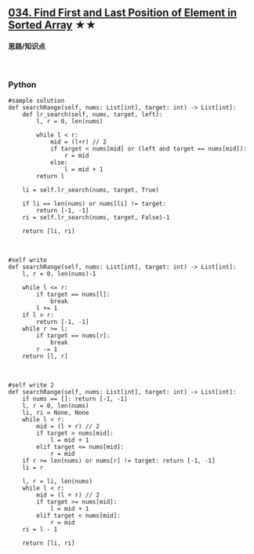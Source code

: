 ## [034. Find First and Last Position of Element in Sorted Array][1] ★★
[1]: https://leetcode.com/problems/find-first-and-last-position-of-element-in-sorted-array/

    
#### 思路/知识点



  <br />  
  
### Python
    #sample solution
    def searchRange(self, nums: List[int], target: int) -> List[int]:
        def lr_search(self, nums, target, left):
            l, r = 0, len(nums)
            
            while l < r:
                mid = (l+r) // 2
                if target < nums[mid] or (left and target == nums[mid]):
                    r = mid
                else:
                    l = mid + 1
            return l
        
        li = self.lr_search(nums, target, True)
        
        if li == len(nums) or nums[li] != target:
            return [-1, -1]
        ri = self.lr_search(nums, target, False)-1
        
        return [li, ri]
        


  <br /> 

    #self write
    def searchRange(self, nums: List[int], target: int) -> List[int]:
        l, r = 0, len(nums)-1
        
        while l <= r:
            if target == nums[l]:
                break
            l += 1
        if l > r:
            return [-1, -1]
        while r >= l:
            if target == nums[r]:
                break
            r -= 1
        return [l, r]
                

  <br /> 

    #self write 2 
    def searchRange(self, nums: List[int], target: int) -> List[int]:
        if nums == []: return [-1, -1]
        l, r = 0, len(nums)
        li, ri = None, None
        while l < r:
            mid = (l + r) // 2
            if target > nums[mid]:
                l = mid + 1
            elif target <= nums[mid]:
                r = mid
        if r >= len(nums) or nums[r] != target: return [-1, -1]
        li = r
        
        l, r = li, len(nums)        
        while l < r:
            mid = (l + r) // 2
            if target >= nums[mid]:
                l = mid + 1
            elif target < nums[mid]:
                r = mid
        ri = l - 1    
                        
        return [li, ri]
